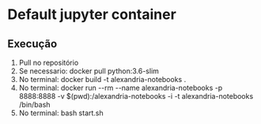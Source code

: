# Default jupyter container

## Execução

1. Pull no repositório
2. Se necessario: docker pull python:3.6-slim
3. No terminal: docker build -t alexandria-notebooks .
4. No terminal: docker run --rm --name alexandria-notebooks -p 8888:8888 -v $(pwd):/alexandria-notebooks -i -t alexandria-notebooks /bin/bash
5. No terminal: bash start.sh